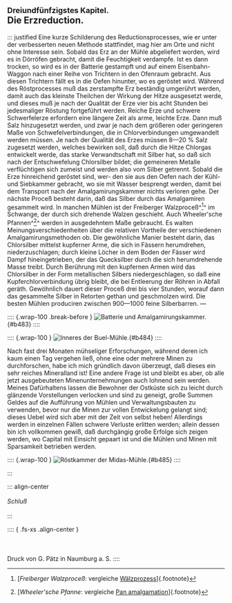 ## <small>Dreiundfünfzigstes Kapitel.</small><br />Die Erzreduction.

::: justified
Eine kurze Schilderung des Reductionsprocesses, wie er unter der verbesserten
neuen Methode stattfindet, mag hier am Orte und nicht ohne Interesse sein.
Sobald das Erz an der Mühle abgeliefert worden, wird es in Dörröfen gebracht,
damit die Feuchtigkeit verdampfe. Ist es dann trocken, so wird es in der
Batterie gestampft und auf einem Eisenbahn-Waggon nach einer Reihe von Trichtern
in den Ofenraum gebracht. Aus diesen Trichtern fällt es in die Oefen hinunter,
wo es geröstet wird. Während des Röstprocesses muß das zerstampfte Erz beständig
umgerührt werden, damit auch das kleinste Theilchen der Wirkung der Hitze
ausgesetzt werde, und dieses muß je nach der Qualität der Erze vier bis acht
Stunden bei jedesmaliger Röstung fortgeführt werden. Reiche Erze und schwere
Schwerfelerze erfordern eine längere Zeit als arme, leichte Erze. Dann muß Salz
hinzugesetzt werden, und zwar je nach dem größeren oder geringeren Maße von
Schwefelverbindungen, die in Chlorverbindungen umgewandelt werden müssen. Je
nach der Qualität des Erzes müssen 8—20 % Salz zugesetzt werden, welches
bewirken soll, daß durch die Hitze Chlorgas entwickelt werde, das starke
Verwandtschaft mit Silber hat, so daß sich nach der Entschwefelung Chlorsilber
bildet; die gemeineren Metalle verflüchtigen sich zumeist und werden also vom
Silber getrennt. Sobald die Erze hinreichend geröstet sind, wer- den sie aus den
Oefen nach der Kühl- und Siebkammer gebracht, wo sie mit Wasser besprengt
werden, damit bei dem Transport nach der Amalgamirungskammer nichts verloren
gehe. Der nächste Proceß besteht darin, daß das Silber durch das Amalgamiren
gesammelt wird. In manchen Mühlen ist der Freiberger Walzproceß^[^5300]^ im Schwange, der
durch sich drehende Walzen geschieht. Auch Wheeler'sche Pfannen^[^5301]^ werden in
ausgedehntem Maße gebraucht. Es walten Meinungsverschiedenheiten über die
relativen Vortheile der verschiedenen Amalgamirungsmethoden ob. Die gewöhnliche
Manier besteht darin, das Chlorsilber mittelst kupferner Arme, die sich in
Fässern herumdrehen, niederzuschlagen; durch kleine Löcher in dem Boden der
Fässer wird Dampf hineingetrieben, der das Quecksilber durch die sich
herumdrehende Masse treibt. Durch Berührung mit den kupfernen Armen wird das
Chlorsilber in der Form metallischen Silbers niedergeschlagen, so daß eine
Kupferchlorverbindung übrig bleibt, die bei Entleerung der Röhren in Abfall
geräth. Gewöhnlich dauert dieser Proceß drei bis vier Stunden, worauf dann das
gesammelte Silber in Retorten gethan und geschmolzen wird. Die besten Mühlen
produciren zwischen 900—1000 feine Silberbarren. —

:::: {.wrap-100 .break-before }
![Batterie und Amalgamirungskammer.](Abenteuer_im_Apachenlande_0483.jpg "Batterie und Amalgamirungskammer."){#b483}
::::

:::: {.wrap-100 }
![Inneres der Buel-Mühle.](Abenteuer_im_Apachenlande_0484.jpg "Inneres der Buel-Mühle."){#b484}
::::

Nach fast drei Monaten mühseliger Erforschungen, während deren ich kaum einen
Tag vergehen ließ, ohne eine oder mehrere Minen zu durchforschen, habe ich mich
gründlich davon überzeugt, daß dieses ein sehr reiches Mineralland ist! Eine
andere Frage ist und bleibt es aber, ob alle jetzt ausgebeuteten
Minenunternehmungen auch lohnend sein werden. Meines Dafürhaltens lassen die
Bewohner der Ostküste sich zu leicht durch glänzende Vorstellungen verlocken und
sind zu geneigt, große Summen Geldes auf die Aufführung von Mühlen und
Verwaltungsbauten zu verwenden, bevor nur die Minen zur vollen Entwickelung
gelangt sind; dieses Uebel wird sich aber mit der Zeit von selbst heben!
Allerdings werden in einzelnen Fällen schwere Verluste erlitten werden; allein
dessen bin ich vollkommen gewiß, daß durchgängig große Erfolge sich zeigen
werden, wo Capital mit Einsicht gepaart ist und die Mühlen und Minen mit
Sparsamkeit betrieben werden.

:::: {.wrap-100 }
![Röstkammer der Midas-Mühle.](Abenteuer_im_Apachenlande_0485.jpg "Röstkammer der Midas-Mühle."){#b485}
::::

:::

::: align-center
<br /><br />
*Schluß*
<br /><br />
:::

:::: { .fs-xs .align-center }
<br /><br /><br /><br />Druck von G. Pätz in Naumburg a. S.
::::


[^5300]: [*Freiberger Walzproceß*: vergleiche [Wälzprozess](https://de.wikipedia.org/wiki/W%C3%A4lzprozess)]{.footnote}

[^5301]: [*Wheeler'sche Pfanne*: vergleiche [Pan amalgamation](https://en.wikipedia.org/wiki/Pan_amalgamation)]{.footnote}
